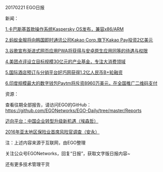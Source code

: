 20170221 EGO日报

新闻：

[1.卡巴斯基首款操作系统Kaspersky OS发布，兼容x86/ARM](https://www.oschina.net/news/82138/kaspersky-os-first-released)

[2.蚂蚁金服将向韩国即时通讯公司Kakao Corp.旗下Kakao Pay投资2亿美元](https://www.huxiu.com/article/182010.html)

[3.谷歌宣布渐进式网页应用PWA将获得与安卓原生应用同等的待遇与权限](http://www.infoq.com/cn/news/2017/02/PWA-Chrome)

[4.美团点评设立目标规模30亿元的产业基金，专注大消费领域](http://tech.qq.com/a/20170221/029576.htm)

[5.国际酒店预订与分销平台好巧网获得1.2亿人民币B+轮融资](http://36kr.com/p/5064224.html?ktm_source=feed)

[6.印度规模最大的数字钱包Paytm将斥资8960万美元，在全国推广二维码支付](http://www.lieyunwang.com/archives/275226)

资源：

查看往期全部报告，请访问EGO的GitHub：https://github.com/EGONetworks/EGO-Daily/tree/master/Reports

[迈向平台：中国企业转型升级新机遇（埃森哲）](https://www.accenture.com/cn-zh/insight-industrial-platform-helping-digital-transformation)

[2016年亚太地区保险业首席风险官调查（安永）](http://www.ey.com/cn/zh/industries/financial-services/insurance/ey-insurance-cro-survey-2016)

注：上述内容来源于互联网，由EGO整理

关注公众号EGONetworks，回复“日报”，获取文字版日报内容~

还有更多技术管理干货
